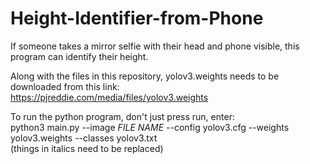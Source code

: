 # Height-Identifier-from-Phone
If someone takes a mirror selfie with their head and phone visible, this program can identify their height.

Along with the files in this repository, yolov3.weights needs to be downloaded from this link:<br />
https://pjreddie.com/media/files/yolov3.weights <br/>

To run the python program, don't just press run, enter: <br />
python3 main.py --image _FILE NAME_ --config yolov3.cfg --weights yolov3.weights --classes yolov3.txt <br />
(things in italics need to be replaced)
